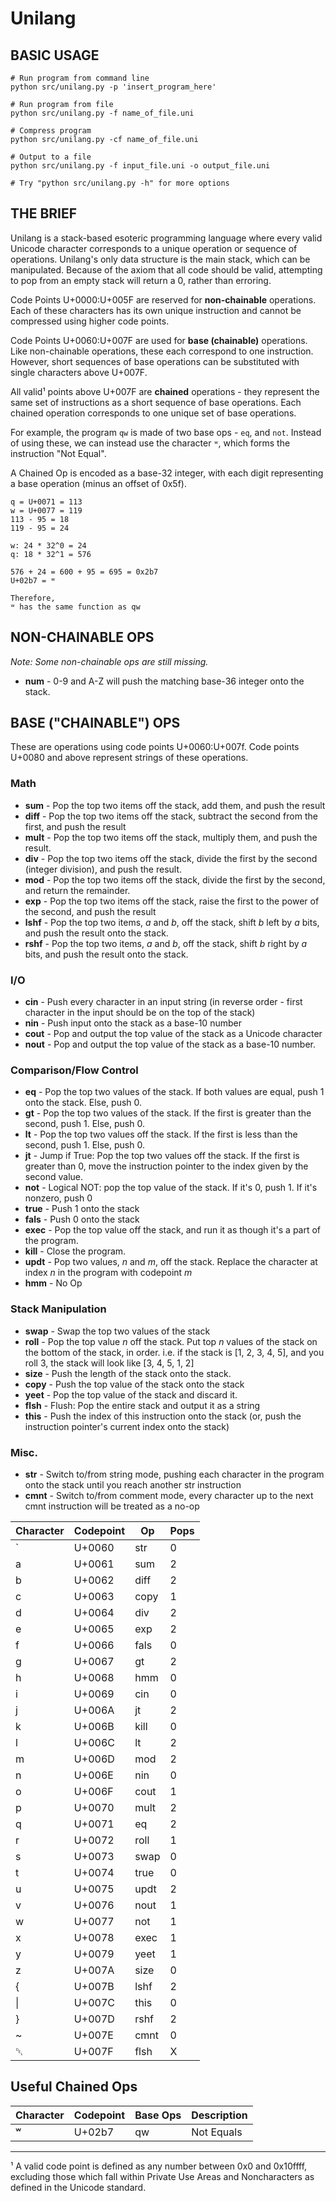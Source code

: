 # Unilang

## BASIC USAGE
```
# Run program from command line
python src/unilang.py -p 'insert_program_here'

# Run program from file
python src/unilang.py -f name_of_file.uni

# Compress program
python src/unilang.py -cf name_of_file.uni

# Output to a file
python src/unilang.py -f input_file.uni -o output_file.uni

# Try "python src/unilang.py -h" for more options
```

## THE BRIEF
Unilang is a stack-based esoteric programming language where every valid Unicode
character corresponds to a unique operation or sequence of operations. Unilang's
only data structure is the main stack, which can be manipulated. Because of the
axiom that all code should be valid, attempting to pop from an empty stack will
return a 0, rather than erroring.


Code Points U+0000:U+005F are reserved for **non-chainable** operations. Each of
these characters has its own unique instruction and cannot be compressed using
higher code points.

Code Points U+0060:U+007F are used for **base (chainable)** operations. Like
non-chainable operations, these each correspond to one instruction. However,
short sequences of base operations can be substituted with single characters above U+007F.

All valid¹ points above U+007F are **chained** operations - they represent the same
set of instructions as a short sequence of base operations. Each chained operation corresponds
to one unique set of base operations.

For example, the program `qw` is made of two base ops - `eq`, and `not`. Instead
of using these, we can instead use the character `ʷ`, which forms the instruction "Not Equal".

A Chained Op is encoded as a base-32 integer, with each digit representing a base operation (minus an offset of 0x5f).

```
q = U+0071 = 113 
w = U+0077 = 119
113 - 95 = 18
119 - 95 = 24

w: 24 * 32^0 = 24
q: 18 * 32^1 = 576

576 + 24 = 600 + 95 = 695 = 0x2b7
U+02b7 = ʷ

Therefore,
ʷ has the same function as qw
```


## NON-CHAINABLE OPS
_Note: Some non-chainable ops are still missing._
- **num** - 0-9 and A-Z will push the matching base-36 integer onto the stack.

## BASE ("CHAINABLE") OPS

These are operations using code points U+0060:U+007f. Code points U+0080 and above
represent strings of these operations.

### Math
- **sum** - Pop the top two items off the stack, add them, and push the result
- **diff** - Pop the top two items off the stack, subtract the second from the first, and push the result
- **mult** - Pop the top two items off the stack, multiply them, and push the result.
- **div** - Pop the top two items off the stack, divide the first by the second (integer division), and push the result.
- **mod** - Pop the top two items off the stack, divide the first by the second, and return the remainder.
- **exp** - Pop the top two items off the stack, raise the first to the power of the second, and push the result
- **lshf** - Pop the top two items, _a_ and _b_, off the stack, shift _b_ left by _a_ bits, and push the result onto the stack.
- **rshf** - Pop the top two items, _a_ and _b_, off the stack, shift _b_ right by _a_ bits, and push the result onto the stack.

### I/O
- **cin** - Push every character in an input string (in reverse order - first character in the input should be on the top of the stack)
- **nin** - Push input onto the stack as a base-10 number
- **cout** - Pop and output the top value of the stack as a Unicode character
- **nout** - Pop and output the top value of the stack as a base-10 number.

### Comparison/Flow Control
- **eq** - Pop the top two values of the stack. If both values are equal, push 1 onto the stack. Else, push 0.
- **gt** - Pop the top two values of the stack. If the first is greater than the second, push 1. Else, push 0.
- **lt** - Pop the top two values off the stack. If the first is less than the second, push 1. Else, push 0.
- **jt** - Jump if True: Pop the top two values off the stack. If the first is greater than 0, move the instruction pointer to the index given by the second value.
- **not** - Logical NOT: pop the top value of the stack. If it's 0, push 1. If it's nonzero, push 0
- **true** - Push 1 onto the stack
- **fals** - Push 0 onto the stack
- **exec** - Pop the top value off the stack, and run it as though it's a part of the program.
- **kill** - Close the program.
- **updt** - Pop two values, _n_ and _m_, off the stack. Replace the character at index _n_ in the program with codepoint _m_
- **hmm** - No Op

### Stack Manipulation
- **swap** - Swap the top two values of the stack
- **roll** - Pop the top value _n_ off the stack. Put top _n_ values of  the stack on the bottom of the stack, in order. i.e. if the stack is [1, 2, 3, 4, 5], and you roll 3, the stack will look like [3, 4, 5, 1, 2]
- **size** - Push the length of the stack onto the stack.
- **copy** - Push the top value of the stack onto the stack
- **yeet** - Pop the top value of the stack and discard it.
- **flsh** - Flush: Pop the entire stack and output it as a string
- **this** - Push the index of this instruction onto the stack (or, push the instruction pointer's current index onto the stack)

### Misc.
- **str** - Switch to/from string mode, pushing each character in the program onto the stack until you reach another str instruction
- **cmnt** - Switch to/from comment mode, every character up to the next cmnt instruction will be treated as a no-op



| Character | Codepoint | Op   | Pops  |
| --------- | --------- | ---- | ----- |
| `         | U+0060    | str  | 0     |
| a         | U+0061    | sum  | 2     |
| b         | U+0062    | diff | 2     |
| c         | U+0063    | copy | 1     |
| d         | U+0064    | div  | 2     |
| e         | U+0065    | exp  | 2     |
| f         | U+0066    | fals | 0     |
| g         | U+0067    | gt   | 2     |
| h         | U+0068    | hmm  | 0     |
| i         | U+0069    | cin  | 0     |
| j         | U+006A    | jt   | 2     |
| k         | U+006B    | kill | 0     |
| l         | U+006C    | lt   | 2     |
| m         | U+006D    | mod  | 2     |
| n         | U+006E    | nin  | 0     |
| o         | U+006F    | cout | 1     |
| p         | U+0070    | mult | 2     |
| q         | U+0071    | eq   | 2     |
| r         | U+0072    | roll | 1     |
| s         | U+0073    | swap | 0     |
| t         | U+0074    | true | 0     |
| u         | U+0075    | updt | 2     |
| v         | U+0076    | nout | 1     |
| w         | U+0077    | not  | 1     |
| x         | U+0078    | exec | 1     |
| y         | U+0079    | yeet | 1     |
| z         | U+007A    | size | 0     |
| {         | U+007B    | lshf | 2     |
| \|        | U+007C    | this | 0     |
| }         | U+007D    | rshf | 2     |
| ~         | U+007E    | cmnt | 0     |
| ␡         | U+007F    | flsh | X     |

## Useful Chained Ops

| Character | Codepoint | Base Ops | Description |
| --------- | --------- | -------- | ----------- |
| ʷ         | U+02b7    | qw       | Not Equals  |


---
¹ A valid code point is defined as any number between 0x0 and 0x10ffff, excluding
those which fall within Private Use Areas and Noncharacters as defined in the
Unicode standard.
